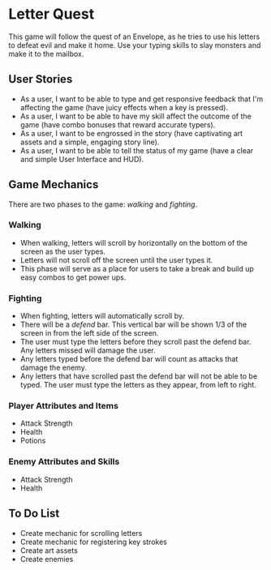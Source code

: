 # Letter Quest

This game will follow the quest of an Envelope, as he tries to use his letters to defeat evil and make it home. Use your typing skills to slay monsters and make it to the mailbox.

## User Stories
* As a user, I want to be able to type and get responsive feedback that I'm affecting the game (have juicy effects when a key is pressed).
* As a user, I want to be able to have my skill affect the outcome of the game (have combo bonuses that reward accurate typers).
* As a user, I want to be engrossed in the story (have captivating art assets and a simple, engaging story line).
* As a user, I want to be able to tell the status of my game (have a clear and simple User Interface and HUD).

## Game Mechanics
There are two phases to the game: *walking* and *fighting*.

### Walking
* When walking, letters will scroll by horizontally on the bottom of the screen as the user types.
* Letters will not scroll off the screen until the user types it.
* This phase will serve as a place for users to take a break and build up easy combos to get power ups.

### Fighting
* When fighting, letters will automatically scroll by.
* There will be a *defend* bar. This vertical bar will be shown 1/3 of the screen in from the left side of the screen.
* The user must type the letters before they scroll past the defend bar. Any letters missed will damage the user.
* Any letters typed before the defend bar will count as attacks that damage the enemy.
* Any letters that have scrolled past the defend bar will not be able to be typed. The user must type the letters as they appear, from left to right.

### Player Attributes and Items
* Attack Strength
* Health
* Potions

### Enemy Attributes and Skills
* Attack Strength
* Health

## To Do List
* Create mechanic for scrolling letters
* Create mechanic for registering key strokes
* Create art assets
* Create enemies
